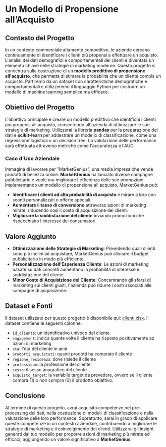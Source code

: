 # Un Modello di Propensione all’Acquisto

## Contesto del Progetto

In un contesto commerciale altamente competitivo, le aziende cercano continuamente di identificare i clienti più propensi a effettuare un acquisto. L'analisi dei dati demografici e comportamentali dei clienti è diventata un elemento chiave nelle strategie di marketing moderne. Questo progetto si concentra sulla costruzione di un **modello predittivo di propensione all'acquisto**, che permetta di stimare la probabilità che un cliente compia un acquisto. Partiremo da un dataset con caratteristiche demografiche e comportamentali e utilizzeremo il linguaggio Python per costruire un modello di machine learning semplice ma efficace.

## Obiettivo del Progetto

L'obiettivo principale è creare un modello predittivo che identifichi i clienti più propensi all'acquisto, consentendo all'azienda di ottimizzare le sue strategie di marketing. Utilizzerai la libreria **pandas** per la preparazione dei dati e **scikit-learn** per addestrare un modello di classificazione, come una regressione logistica o un decision tree. La valutazione delle performance sarà effettuata attraverso metriche come l'accuratezza e l'AUC.

### Caso d'Uso Aziendale

Immagina di lavorare per "MarketGenius", una media impresa che vende prodotti di bellezza online. **MarketGenius** ha lanciato diverse campagne pubblicitarie e vuole ora migliorare l'efficienza delle sue promozioni. Implementando un modello di propensione all'acquisto, MarketGenius può:

- **Identificare i clienti ad alta probabilità di acquisto** e mirare a loro con sconti personalizzati o offerte speciali.
- **Aumentare il tasso di conversione** attraverso azioni di marketing mirate, riducendo così il costo di acquisizione dei clienti.
- **Migliorare la soddisfazione del cliente** inviando promozioni che rispecchiano l'interesse dei consumatori.

## Valore Aggiunto

- **Ottimizzazione delle Strategie di Marketing**: Prevedendo quali clienti sono più inclini ad acquistare, MarketGenius può allocare il budget pubblicitario in modo più efficiente.
- **Personalizzazione dell'Esperienza Cliente**: Le azioni di marketing basate su dati concreti aumentano la probabilità di interesse e soddisfazione del cliente.
- **Minor Costo di Acquisizione del Cliente**: Concentrando gli sforzi di marketing sui clienti giusti, l'azienda può ridurre i costi associati alle campagne di acquisizione.

## Dataset e Fonti

Il dataset utilizzato per questo progetto è disponibile qui: [clienti.xlsx](https://github.com/Profession-AI/progetti-ml/raw/refs/heads/main/Un%20modello%20di%20propensione%20all%E2%80%99acquisto/clienti.xlsx). Il dataset contiene le seguenti colonne: 
- `id_cliente`: un identificativo univoco del cliente
- `engagement`: indica quante volte il cliente ha risposto positivamente ad azioni di marketing
- `eta`: l'età del cliente in anni
- `prodotti_acquistati`: quanti prodotti ha comprato il cliente
- `regione_residenza`: dove risiede il cliente
- `professione`: la professione del cliente
- `sesso`: il sesso anagrafico del cliente
- `acquisto_target`: la variabile target da prevedere, ovvero se il cliente compra (1) o non compra (0) il prodotto obiettivo.

## Conclusione

Al termine di questo progetto, avrai acquisito competenze nel pre-processing dei dati, nella costruzione di modelli di classificazione e nella valutazione delle loro performance. Soprattutto, sarai in grado di applicare queste competenze in un contesto aziendale, contribuendo a migliorare le strategie di marketing e il coinvolgimento dei clienti. Utilizzerai gli insight generati dal tuo modello per proporre azioni di marketing più mirate ed efficaci, aggiungendo un valore significativo a **MarketGenius**.